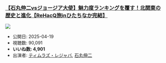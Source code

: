 ### [【石丸伸二vsジョージア大使】魅力度ランキングを覆す！北関東の歴史と進化【ReHacQ旅inひたちなか完結】](https://www.youtube.com/watch?v=ZmUitnuWX8g)
[![](https://img.youtube.com/vi/ZmUitnuWX8g/sddefault.jpg)](https://www.youtube.com/watch?v=ZmUitnuWX8g)
-   公開日: 2025-04-19
-   視聴数: 90,091
-   **いいね数: 4,901**
-   出演者: [ティムラズ・レジャバ](/rehacq_fan/people/ティムラズ・レジャバ "wikilink"), [石丸伸二](/rehacq_fan/people/石丸伸二 "wikilink")
